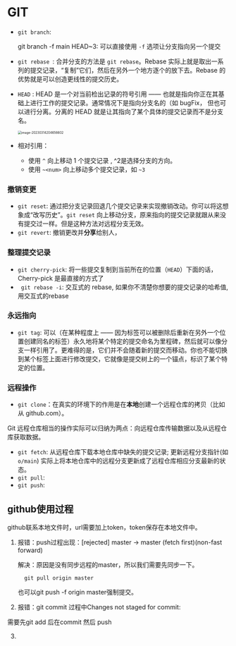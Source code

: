 # GIT

- `git branch`:

  git branch -f main HEAD~3: 可以直接使用 `-f` 选项让分支指向另一个提交

- `git rebase `: 合并分支的方法是 `git rebase`。Rebase 实际上就是取出一系列的提交记录，“复制”它们，然后在另外一个地方逐个的放下去。Rebase 的优势就是可以创造更线性的提交历史。

- `HEAD` : HEAD 是一个对当前检出记录的符号引用 —— 也就是指向你正在其基础上进行工作的提交记录。通常情况下是指向分支名的（如 bugFix， 但也可以进行分离。分离的 HEAD 就是让其指向了某个具体的提交记录而不是分支名。

  <img src="C:\Users\河马\AppData\Roaming\Typora\typora-user-images\image-20230314204656602.png" alt="image-20230314204656602" style="zoom: 50%;" />

- 相对引用：

  - 使用 `^` 向上移动 1 个提交记录 , ^2是选择分支的方向。
  - 使用 `~<num>` 向上移动多个提交记录，如 `~3`

### 撤销变更

- `git reset`: 通过把分支记录回退几个提交记录来实现撤销改动。你可以将这想象成“改写历史”。`git reset` 向上移动分支，原来指向的提交记录就跟从来没有提交过一样。但是这种方法对远程分支无效。
- `git revert`:  撤销更改并**分享**给别人，

### 整理提交记录

-  `git cherry-pick`: 将一些提交复制到当前所在的位置（`HEAD`）下面的话， Cherry-pick 是最直接的方式了
- ` git rebase -i`: 交互式的 rebase, 如果你不清楚你想要的提交记录的哈希值, 用交互式的rebase

### 永远指向

- `git tag`: 可以（在某种程度上 —— 因为标签可以被删除后重新在另外一个位置创建同名的标签）永久地将某个特定的提交命名为里程碑，然后就可以像分支一样引用了。更难得的是，它们并不会随着新的提交而移动。你也不能切换到某个标签上面进行修改提交，它就像是提交树上的一个锚点，标识了某个特定的位置。

### 远程操作

- `git clone`：在真实的环境下的作用是在**本地**创建一个远程仓库的拷贝（比如从 github.com）。

Git 远程仓库相当的操作实际可以归纳为两点：向远程仓库传输数据以及从远程仓库获取数据。

- `git fetch`: 从远程仓库下载本地仓库中缺失的提交记录; 更新远程分支指针(如 `o/main`) 实际上将本地仓库中的远程分支更新成了远程仓库相应分支最新的状态。
-  `git pull`: 
- `git push`: 

## github使用过程

github联系本地文件时，url需要加上token，token保存在本地文件中。

1. 报错：push过程出现：[rejected] master -> master (fetch first)(non-fast forward)

   解决：原因是没有同步远程的master，所以我们需要先同步一下。

   ```
     git pull origin master
   ```

   也可以git push -f origin master强制提交。

2.  报错：git commit 过程中Changes not staged for commit:

   需要先git add 后在commit 然后 push

3. 



